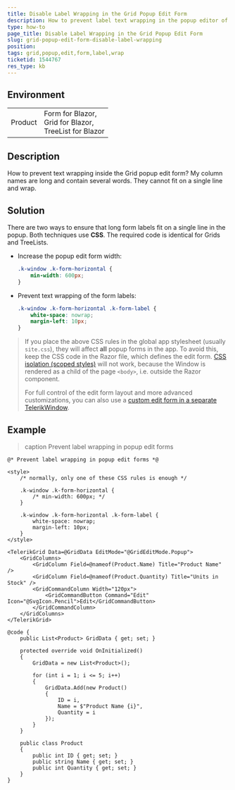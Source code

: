 ```yaml
---
title: Disable Label Wrapping in the Grid Popup Edit Form
description: How to prevent label text wrapping in the popup editor of the Grid and TreeList.
type: how-to
page_title: Disable Label Wrapping in the Grid Popup Edit Form
slug: grid-popup-edit-form-disable-label-wrapping
position:
tags: grid,popup,edit,form,label,wrap
ticketid: 1544767
res_type: kb
---
```


## Environment

<table>
	<tbody>
		<tr>
			<td>Product</td>
			<td>
                Form for Blazor, <br />
                Grid for Blazor, <br />
                TreeList for Blazor
            </td>
		</tr>
	</tbody>
</table>


## Description

How to prevent text wrapping inside the Grid popup edit form? My column names are long and contain several words. They cannot fit on a single line and wrap.


## Solution

There are two ways to ensure that long form labels fit on a single line in the popup. Both techniques use **CSS**. The required code is identical for Grids and TreeLists.

* Increase the popup edit form width:

    ````css
    .k-window .k-form-horizontal {
        min-width: 600px;
    }
    ````

* Prevent text wrapping of the form labels:

    ````css
    .k-window .k-form-horizontal .k-form-label {
        white-space: nowrap;
        margin-left: 10px;
    }
    ````

> If you place the above CSS rules in the global app stylesheet (usually `site.css`), they will affect **all** popup forms in the app. To avoid this, keep the CSS code in the Razor file, which defines the edit form. [CSS isolation (scoped styles)](slug://common-kb-css-isolation) will not work, because the Window is rendered as a child of the page `<body>`, i.e. outside the Razor component.
>
> For full control of the edit form layout and more advanced customizations, you can also use a [custom edit form in a separate TelerikWindow](https://github.com/telerik/blazor-ui/tree/master/grid/custom-popup-form).


## Example

>caption Prevent label wrapping in popup edit forms

````RAZOR
@* Prevent label wrapping in popup edit forms *@

<style>
    /* normally, only one of these CSS rules is enough */

    .k-window .k-form-horizontal {
        /* min-width: 600px; */
    }

    .k-window .k-form-horizontal .k-form-label {
        white-space: nowrap;
        margin-left: 10px;
    }
</style>

<TelerikGrid Data=@GridData EditMode="@GridEditMode.Popup">
    <GridColumns>
        <GridColumn Field=@nameof(Product.Name) Title="Product Name" />
        <GridColumn Field=@nameof(Product.Quantity) Title="Units in Stock" />
        <GridCommandColumn Width="120px">
            <GridCommandButton Command="Edit" Icon="@SvgIcon.Pencil">Edit</GridCommandButton>
        </GridCommandColumn>
    </GridColumns>
</TelerikGrid>

@code {
    public List<Product> GridData { get; set; }

    protected override void OnInitialized()
    {
        GridData = new List<Product>();

        for (int i = 1; i <= 5; i++)
        {
            GridData.Add(new Product()
            {
                ID = i,
                Name = $"Product Name {i}",
                Quantity = i
            });
        }
    }

    public class Product
    {
        public int ID { get; set; }
        public string Name { get; set; }
        public int Quantity { get; set; }
    }
}
````
